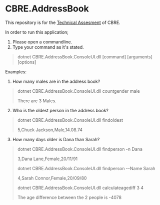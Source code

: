 # CBRE.AddressBook
This repository is for the [Technical Assesment](https://github.com/tarikmiri/Recruitment) of CBRE.

In order to run this application;

1) Please open a commandline.
2) Type your command as it's stated.

> dotnet CBRE.AddressBook.ConsoleUI.dll [command] [arguments] [options]

Examples:
1) How many males are in the address book?
> dotnet CBRE.AddressBook.ConsoleUI.dll countgender male
>
> There are 3 Males.

2) Who is the oldest person in the address book?
> dotnet CBRE.AddressBook.ConsoleUI.dll findoldest
>
> 5,Chuck Jackson,Male,14.08.74

3) How many days older is Dana than Sarah?
> dotnet CBRE.AddressBook.ConsoleUI.dll findperson -n Dana
>
> 3,Dana Lane,Female,20/11/91
>
> dotnet CBRE.AddressBook.ConsoleUI.dll findperson --Name Sarah
>
> 4,Sarah Connor,Female,20/09/80
>
> dotnet CBRE.AddressBook.ConsoleUI.dll calculateagediff 3 4
>
> The age difference between the 2 people is -4078
